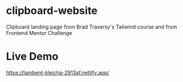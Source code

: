 # clipboard-website
Clipboard landing page from Brad Traversy's Tailwind course and from Frontend Mentor Challenge
# Live Demo 
https://lambent-kleicha-2913af.netlify.app/
